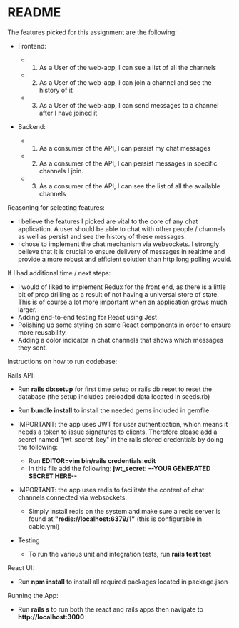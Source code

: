 # README

The features picked for this assignment are the following:
* Frontend: 
  * 1. As a User of the web-app, I can see a list of all the channels 
  * 2. As a User of the web-app, I can join a channel and see the history of it 
  * 3. As a User of the web-app, I can send messages to a channel after I have joined it 

* Backend:
  * 1. As a consumer of the API, I can persist my chat messages 
  * 2. As a consumer of the API, I can persist messages in specific channels I join. 
  * 3. As a consumer of the API, I can see the list of all the available channels

Reasoning for selecting features:
* I believe the features I picked are vital to the core of any chat application. A user should be able to chat with other people / channels as well as persist and see the history of these messages.
* I chose to implement the chat mechanism via websockets. I strongly believe that it is crucial to ensure delivery of messages in realtime and provide a more robust and efficient solution than http long polling would.

If I had additional time / next steps:
* I would of liked to implement Redux for the front end, as there is a little bit of prop drilling as a result of not having a universal store of state. This is of course a lot more important when an application grows much larger.
* Adding end-to-end testing for React using Jest
* Polishing up some styling on some React components in order to ensure more reusability.
* Adding a color indicator in chat channels that shows which messages they sent.

Instructions on how to run codebase:

Rails API:
* Run **rails db:setup** for first time setup or rails db:reset to reset the database (the setup includes preloaded data located in seeds.rb)
* Run **bundle install** to install the needed gems included in gemfile
* IMPORTANT: the app uses JWT for user authentication, which means it needs a token to issue signatures to clients. Therefore please add a secret named "jwt_secret_key" in the rails stored credentials by doing the following:
  * Run **EDITOR=vim bin/rails credentials:edit**
  * In this file add the following: **jwt_secret: --YOUR GENERATED SECRET HERE--**
* IMPORTANT: the app uses redis to facilitate the content of chat channels connected via websockets.
  * Simply install redis on the system and make sure a redis server is found at **"redis://localhost:6379/1"** (this is configurable in cable.yml)
  
 * Testing
    * To run the various unit and integration tests, run **rails test test**



React UI:
  * Run **npm install** to install all required packages located in package.json

Running the App:
  * Run **rails s** to run both the react and rails apps then navigate to **http://localhost:3000**

